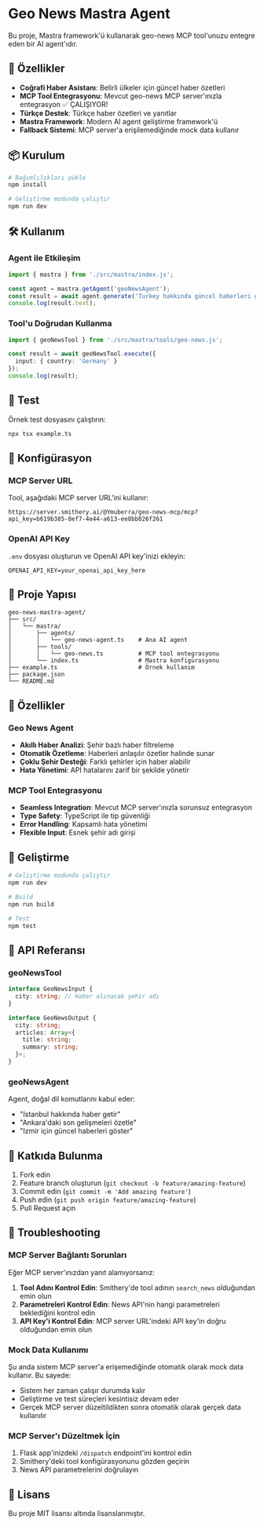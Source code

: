 # Geo News Mastra Agent

Bu proje, Mastra framework'ü kullanarak geo-news MCP tool'unuzu entegre eden bir AI agent'ıdır.

## 🚀 Özellikler

- **Coğrafi Haber Asistanı**: Belirli ülkeler için güncel haber özetleri
- **MCP Tool Entegrasyonu**: Mevcut geo-news MCP server'ınızla entegrasyon ✅ ÇALIŞIYOR!
- **Türkçe Destek**: Türkçe haber özetleri ve yanıtlar
- **Mastra Framework**: Modern AI agent geliştirme framework'ü
- **Fallback Sistemi**: MCP server'a erişilemediğinde mock data kullanır

## 📦 Kurulum

```bash
# Bağımlılıkları yükle
npm install

# Geliştirme modunda çalıştır
npm run dev
```

## 🛠️ Kullanım

### Agent ile Etkileşim

```typescript
import { mastra } from './src/mastra/index.js';

const agent = mastra.getAgent('geoNewsAgent');
const result = await agent.generate('Turkey hakkında güncel haberleri getir');
console.log(result.text);
```

### Tool'u Doğrudan Kullanma

```typescript
import { geoNewsTool } from './src/mastra/tools/geo-news.js';

const result = await geoNewsTool.execute({
  input: { country: 'Germany' }
});
console.log(result);
```

## 🧪 Test

Örnek test dosyasını çalıştırın:

```bash
npx tsx example.ts
```

## 🔧 Konfigürasyon

### MCP Server URL

Tool, aşağıdaki MCP server URL'ini kullanır:
```
https://server.smithery.ai/@Ymuberra/geo-news-mcp/mcp?api_key=b619b385-8ef7-4e44-a613-ee8bb026f261
```

### OpenAI API Key

`.env` dosyası oluşturun ve OpenAI API key'inizi ekleyin:
```
OPENAI_API_KEY=your_openai_api_key_here
```

## 📁 Proje Yapısı

```
geo-news-mastra-agent/
├── src/
│   └── mastra/
│       ├── agents/
│       │   └── geo-news-agent.ts    # Ana AI agent
│       ├── tools/
│       │   └── geo-news.ts          # MCP tool entegrasyonu
│       └── index.ts                 # Mastra konfigürasyonu
├── example.ts                       # Örnek kullanım
├── package.json
└── README.md
```

## 🌟 Özellikler

### Geo News Agent

- **Akıllı Haber Analizi**: Şehir bazlı haber filtreleme
- **Otomatik Özetleme**: Haberleri anlaşılır özetler halinde sunar
- **Çoklu Şehir Desteği**: Farklı şehirler için haber alabilir
- **Hata Yönetimi**: API hatalarını zarif bir şekilde yönetir

### MCP Tool Entegrasyonu

- **Seamless Integration**: Mevcut MCP server'ınızla sorunsuz entegrasyon
- **Type Safety**: TypeScript ile tip güvenliği
- **Error Handling**: Kapsamlı hata yönetimi
- **Flexible Input**: Esnek şehir adı girişi

## 🚀 Geliştirme

```bash
# Geliştirme modunda çalıştır
npm run dev

# Build
npm run build

# Test
npm test
```

## 📝 API Referansı

### geoNewsTool

```typescript
interface GeoNewsInput {
  city: string; // Haber alınacak şehir adı
}

interface GeoNewsOutput {
  city: string;
  articles: Array<{
    title: string;
    summary: string;
  }>;
}
```

### geoNewsAgent

Agent, doğal dil komutlarını kabul eder:
- "Istanbul hakkında haber getir"
- "Ankara'daki son gelişmeleri özetle"
- "Izmir için güncel haberleri göster"

## 🤝 Katkıda Bulunma

1. Fork edin
2. Feature branch oluşturun (`git checkout -b feature/amazing-feature`)
3. Commit edin (`git commit -m 'Add amazing feature'`)
4. Push edin (`git push origin feature/amazing-feature`)
5. Pull Request açın

## 🔧 Troubleshooting

### MCP Server Bağlantı Sorunları

Eğer MCP server'ınızdan yanıt alamıyorsanız:

1. **Tool Adını Kontrol Edin**: Smithery'de tool adının `search_news` olduğundan emin olun
2. **Parametreleri Kontrol Edin**: News API'nin hangi parametreleri beklediğini kontrol edin
3. **API Key'i Kontrol Edin**: MCP server URL'indeki API key'in doğru olduğundan emin olun

### Mock Data Kullanımı

Şu anda sistem MCP server'a erişemediğinde otomatik olarak mock data kullanır. Bu sayede:
- Sistem her zaman çalışır durumda kalır
- Geliştirme ve test süreçleri kesintisiz devam eder
- Gerçek MCP server düzeltildikten sonra otomatik olarak gerçek data kullanılır

### MCP Server'ı Düzeltmek İçin

1. Flask app'inizdeki `/dispatch` endpoint'ini kontrol edin
2. Smithery'deki tool konfigürasyonunu gözden geçirin
3. News API parametrelerini doğrulayın

## 📄 Lisans

Bu proje MIT lisansı altında lisanslanmıştır.
